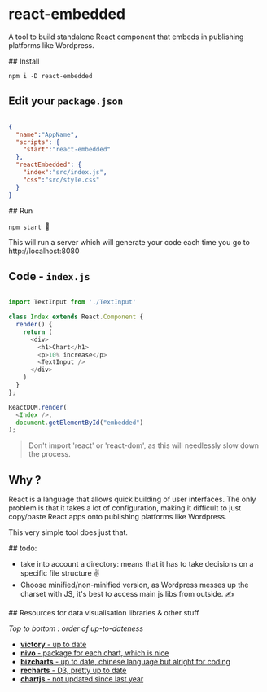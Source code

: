 react-embedded
=======

A tool to build standalone React component that embeds in publishing platforms like Wordpress.


## Install


`npm i -D react-embedded`

## Edit your `package.json`

```json

{
  "name":"AppName",
  "scripts": {
    "start":"react-embedded"
  },
  "reactEmbedded": {
    "index":"src/index.js",
    "css":"src/style.css"
  }
}
```

## Run


`npm start `

This will run a server which will generate your code each time you go to http://localhost:8080

## Code - `index.js`

```javascript

import TextInput from './TextInput'

class Index extends React.Component {
  render() {
    return (
      <div>
        <h1>Chart</h1>
        <p>10% increase</p>
        <TextInput />
      </div>
    )
  }
};

ReactDOM.render(
  <Index />,
  document.getElementById("embedded")
);

```

> Don't import 'react' or 'react-dom', as this will needlessly slow down the process.

## Why ?

React is a language that allows quick building of user interfaces. The only problem is that it takes a lot of configuration, making it difficult to just copy/paste React apps onto publishing platforms like Wordpress.

This very simple tool does just that.

## todo:

* take into account a directory: means that it has to take decisions on a specific file structure ✌️
* Choose minified/non-minified version, as Wordpress messes up the charset with JS, it's best to access main js libs from outside. ✍️

## Resources for data visualisation libraries & other stuff

*Top to bottom : order of up-to-dateness*

* [__victory__ - up to date](https://github.com/FormidableLabs/victory)
* [__nivo__ - package for each chart, which is nice](https://github.com/plouc/nivo)
* [__bizcharts__ - up to date, chinese language but alright for coding](https://github.com/alibaba/BizCharts)
* [__recharts__ - D3, pretty up to date](https://github.com/recharts/recharts)
* [__chartjs__ - not updated since last year](https://github.com/reactjs/react-chartjs)
